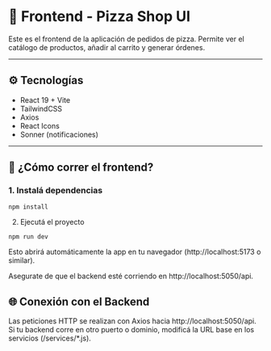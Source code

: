 # 🎨 Frontend - Pizza Shop UI

Este es el frontend de la aplicación de pedidos de pizza. Permite ver el catálogo de productos, añadir al carrito y generar órdenes.

---

## ⚙️ Tecnologías

- React 19 + Vite
- TailwindCSS
- Axios
- React Icons
- Sonner (notificaciones)

---

## 🚀 ¿Cómo correr el frontend?

### 1. Instalá dependencias

```
npm install
```

2. Ejecutá el proyecto
```
npm run dev
```
Esto abrirá automáticamente la app en tu navegador (http://localhost:5173 o similar).

Asegurate de que el backend esté corriendo en http://localhost:5050/api.

## 🌐 Conexión con el Backend
Las peticiones HTTP se realizan con Axios hacia http://localhost:5050/api. Si tu backend corre en otro puerto o dominio, modificá la URL base en los servicios (/services/*.js).

